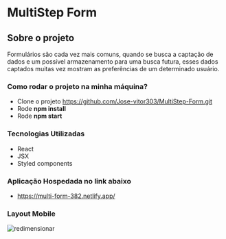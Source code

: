 # MultiStep Form


## Sobre o projeto

Formulários são cada vez mais comuns, quando se busca a captação de dados e um possível armazenamento para uma busca futura, esses dados captados muitas vez mostram as preferências de um determinado usuário.

### Como rodar o projeto na minha máquina?

* Clone o  projeto  https://github.com/Jose-vitor303/MultiStep-Form.git
* Rode **npm install**
* Rode **npm start**

### Tecnologias Utilizadas 

* React
* JSX
* Styled components 

### Aplicação Hospedada no link abaixo 

* https://multi-form-382.netlify.app/

### Layout Mobile

![redimensionar](https://user-images.githubusercontent.com/79383716/210873255-5d4c4ea5-f318-43f0-b12e-ee74b94a2941.png)


